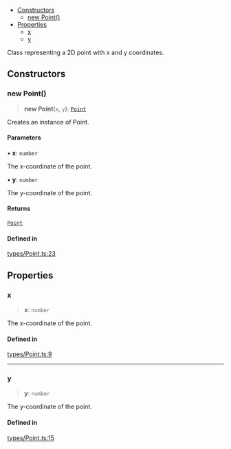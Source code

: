 <!-- START doctoc generated TOC please keep comment here to allow auto update -->
<!-- DON'T EDIT THIS SECTION, INSTEAD RE-RUN doctoc TO UPDATE -->

- [Constructors](#constructors)
  - [new Point()](#new-point)
- [Properties](#properties)
  - [x](#x)
  - [y](#y)

<!-- END doctoc generated TOC please keep comment here to allow auto update -->

Class representing a 2D point with x and y coordinates.

## Constructors

### new Point()

> **new Point**(`x`, `y`): [`Point`](Point.md)

Creates an instance of Point.

#### Parameters

• **x**: `number`

The x-coordinate of the point.

• **y**: `number`

The y-coordinate of the point.

#### Returns

[`Point`](Point.md)

#### Defined in

[types/Point.ts:23](https://github.com/avolutions/canvas-painter/blob/8662e7c583541591af74809f74056e5e590e4a38/src/types/Point.ts#L23)

## Properties

### x

> **x**: `number`

The x-coordinate of the point.

#### Defined in

[types/Point.ts:9](https://github.com/avolutions/canvas-painter/blob/8662e7c583541591af74809f74056e5e590e4a38/src/types/Point.ts#L9)

***

### y

> **y**: `number`

The y-coordinate of the point.

#### Defined in

[types/Point.ts:15](https://github.com/avolutions/canvas-painter/blob/8662e7c583541591af74809f74056e5e590e4a38/src/types/Point.ts#L15)
